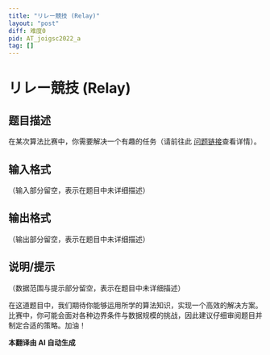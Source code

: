 ```yaml
---
title: "リレー競技 (Relay)"
layout: "post"
diff: 难度0
pid: AT_joigsc2022_a
tag: []
---
```


# リレー競技 (Relay)

## 题目描述

在某次算法比赛中，你需要解决一个有趣的任务（请前往此 [问题链接](https://atcoder.jp/contests/joigsc2022/tasks/joigsc2022_a)查看详情）。

## 输入格式

（输入部分留空，表示在题目中未详细描述）

## 输出格式

（输出部分留空，表示在题目中未详细描述）

## 说明/提示

（数据范围与提示部分留空，表示在题目中未详细描述）

在这道题目中，我们期待你能够运用所学的算法知识，实现一个高效的解决方案。比赛中，你可能会面对各种边界条件与数据规模的挑战，因此建议仔细审阅题目并制定合适的策略。加油！

 **本翻译由 AI 自动生成**

